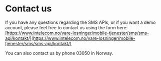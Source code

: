 # Contact us

If you have any questions regarding the SMS APIs, or if you want a demo account, please feel free to contact us using the form here:
 [https://www.intelecom.no/vare-losninger/mobile-tjenester/sms/sms-api/kontakt/](https://www.intelecom.no/vare-losninger/mobile-tjenester/sms/sms-api/kontakt/) 

You can also contact us by phone 03050 in Norway.

